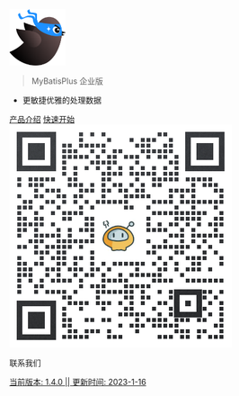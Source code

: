 <img src="_media/pic/logo.png" height="100" width="100">

> MyBatisPlus 企业版

- 更敏捷优雅的处理数据

<div class='buttons'>
<a href="/_media/paper.html"><span>产品介绍</span></a>
<a href="/#/README"><span>快速开始</span></a>
</div>


<!--体验移动端的弹框-->
<div class='mini_qr' id="kefu">
<img
  src='/_media/pic/mate.png'>
<p>联系我们</p>
</div>

<div class='beian' id="kefu">
<a href='http://beian.miit.gov.cn'>
<p>当前版本: 1.4.0  || 更新时间: 2023-1-16</p>
</a>
</div>

